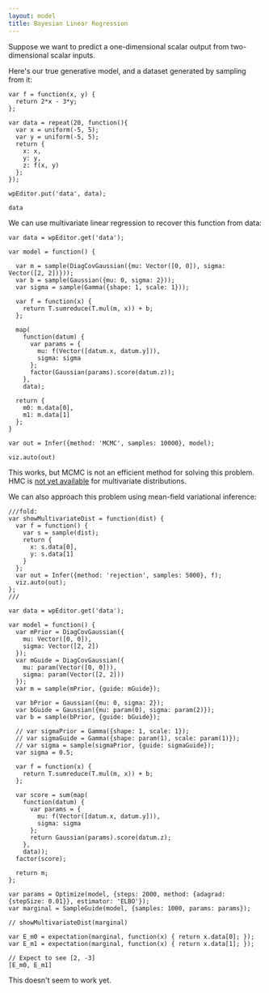 ```yaml
---
layout: model
title: Bayesian Linear Regression
---
```


Suppose we want to predict a one-dimensional scalar output from two-dimensional scalar inputs.

Here's our true generative model, and a dataset generated by sampling from it:

~~~~
var f = function(x, y) {
  return 2*x - 3*y;
};

var data = repeat(20, function(){
  var x = uniform(-5, 5);
  var y = uniform(-5, 5);
  return {
    x: x,
    y: y,
    z: f(x, y)
  };
});

wpEditor.put('data', data);

data   
~~~~

We can use multivariate linear regression to recover this function from data:

~~~~
var data = wpEditor.get('data');

var model = function() {

  var m = sample(DiagCovGaussian({mu: Vector([0, 0]), sigma: Vector([2, 2])}));
  var b = sample(Gaussian({mu: 0, sigma: 2}));
  var sigma = sample(Gamma({shape: 1, scale: 1}));

  var f = function(x) {
    return T.sumreduce(T.mul(m, x)) + b;
  };

  map(
    function(datum) {
      var params = {
        mu: f(Vector([datum.x, datum.y])), 
        sigma: sigma
      };
      factor(Gaussian(params).score(datum.z));
    },
    data);

  return {
    m0: m.data[0],
    m1: m.data[1]
  };
}

var out = Infer({method: 'MCMC', samples: 10000}, model);

viz.auto(out)
~~~~

This works, but MCMC is not an efficient method for solving this problem. HMC is [not yet available](https://github.com/probmods/webppl/issues/286) for multivariate distributions.

We can also approach this problem using mean-field variational inference:

~~~~
///fold:
var showMultivariateDist = function(dist) {
  var f = function() {
    var s = sample(dist);
    return {
      x: s.data[0],
      y: s.data[1]
    }
  };
  var out = Infer({method: 'rejection', samples: 5000}, f);
  viz.auto(out);
};
///

var data = wpEditor.get('data');

var model = function() {
  var mPrior = DiagCovGaussian({
    mu: Vector([0, 0]), 
    sigma: Vector([2, 2])
  });
  var mGuide = DiagCovGaussian({
    mu: param(Vector([0, 0])), 
    sigma: param(Vector([2, 2])) 
  });
  var m = sample(mPrior, {guide: mGuide});

  var bPrior = Gaussian({mu: 0, sigma: 2});
  var bGuide = Gaussian({mu: param(0), sigma: param(2)});
  var b = sample(bPrior, {guide: bGuide});

  // var sigmaPrior = Gamma({shape: 1, scale: 1});
  // var sigmaGuide = Gamma({shape: param(1), scale: param(1)});
  // var sigma = sample(sigmaPrior, {guide: sigmaGuide});
  var sigma = 0.5;

  var f = function(x) {
    return T.sumreduce(T.mul(m, x)) + b;
  };

  var score = sum(map(
    function(datum) {
      var params = {
        mu: f(Vector([datum.x, datum.y])), 
        sigma: sigma
      };
      return Gaussian(params).score(datum.z);
    },
    data));
  factor(score);

  return m;
};

var params = Optimize(model, {steps: 2000, method: {adagrad: {stepSize: 0.01}}, estimator: 'ELBO'});
var marginal = SampleGuide(model, {samples: 1000, params: params});

// showMultivariateDist(marginal)

var E_m0 = expectation(marginal, function(x) { return x.data[0]; });
var E_m1 = expectation(marginal, function(x) { return x.data[1]; });

// Expect to see [2, -3]
[E_m0, E_m1]
~~~~

This doesn't seem to work yet.